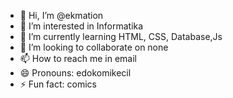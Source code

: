 - 👋 Hi, I’m @ekmation
- 👀 I’m interested in Informatika
- 🌱 I’m currently learning HTML, CSS, Database,Js
- 💞️ I’m looking to collaborate on none
- 📫 How to reach me in email
- 😄 Pronouns: edokomikecil
- ⚡ Fun fact: comics 

<!---
ekmation/ekmation is a ✨ special ✨ repository because its `README.md` (this file) appears on your GitHub profile.
You can click the Preview link to take a look at your changes.
--->
